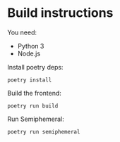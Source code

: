 # Build instructions

You need:

- Python 3
- Node.js

Install poetry deps:

```
poetry install
```

Build the frontend:

```
poetry run build
```

Run Semiphemeral:

```
poetry run semiphemeral
```